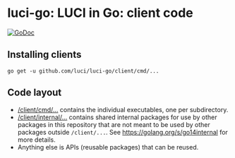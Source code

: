 luci-go: LUCI in Go: client code
================================

[![GoDoc](https://godoc.org/github.com/luci/luci-go/client?status.svg)](https://godoc.org/github.com/luci/luci-go/client)


Installing clients
------------------

    go get -u github.com/luci/luci-go/client/cmd/...


Code layout
-----------

  * [/client/cmd/...](https://github.com/luci/luci-go/tree/master/client/cmd)
    contains the individual executables, one per subdirectory.
  * [/client/internal/...](https://github.com/luci/luci-go/tree/master/client/internal)
    contains shared internal packages for use by other packages in this
    repository that are not meant to be used by other packages outside
    `/client/...`. See https://golang.org/s/go14internal for more details.
  * Anything else is APIs (reusable packages) that can be reused.
